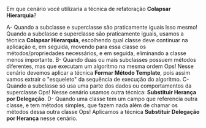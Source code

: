 ﻿Em que cenário você utilizaria a técnica de refatoração **Colapsar Hierarquia**?

A- Quando a subclasse e superclasse são praticamente iguais
Isso mesmo! Quando a subclasse e superclasse são praticamente iguais, usamos a técnica **Colapsar Hierarquia**,
escolhendo qual classe deve continuar na aplicação e, em seguida, movendo para essa classe
os métodos/propriedades necessários, e em seguida, eliminando a classe menos importante.
B- Quando duas ou mais subclasses possuem métodos diferentes, mas que executam um algoritmo na mesma ordem
Ops! Nesse cenário devemos aplicar a técnica **Formar Método Template**, pois assim vamos extrair o "esqueleto"
da sequência de execução do algoritmo.
C- Quando a subclasse só usa uma parte dos dados ou comportamentos da superclasse
Ops! Nesse cenário usamos outra técnica: **Substituir Herança por Delegação**.
D- Quando uma classe tem um campo que referencia outra classe, e tem métodos simples, que fazem nada além de chamar os métodos dessa outra classe
Ops! Aplicamos a técnica **Substituir Delegação por Herança** nesse cenário.

